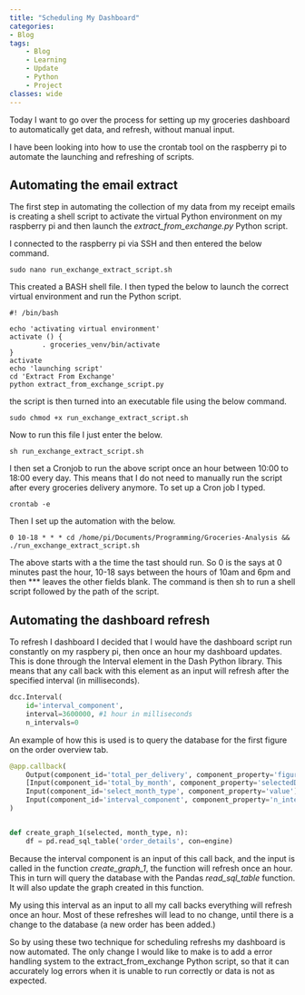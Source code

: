 ```yaml
---
title: "Scheduling My Dashboard"
categories:
- Blog
tags:
    - Blog
    - Learning
    - Update
    - Python
    - Project
classes: wide
---
```


Today I want to go over the process for setting up my groceries dashboard to automatically get data, and refresh, without manual input.

I have been looking into how to use the crontab tool on the raspberry pi to automate the launching and refreshing of scripts. 

## Automating the email extract
The first step in automating the collection of my data from my receipt emails is creating a shell script to activate the virtual Python environment on my raspberry pi and then launch the *extract_from_exchange.py* Python script.

I connected to the raspberry pi via SSH and then entered the below command.

```
sudo nano run_exchange_extract_script.sh
```
This created a BASH shell file. I then typed the below to launch the correct virtual environment and run the Python script.

```
#! /bin/bash

echo 'activating virtual environment'
activate () {
        . groceries_venv/bin/activate
}
activate
echo 'launching script'
cd 'Extract From Exchange'
python extract_from_exchange_script.py
```

the script is then turned into an executable file using the below command.
```
sudo chmod +x run_exchange_extract_script.sh
```

Now to run this file I just enter the below.

```
sh run_exchange_extract_script.sh
```
I then set a Cronjob to run the above script once an hour between 10:00 to 18:00 every day. This means that I do not need to manually run the script after every groceries delivery anymore. To set up a Cron job I typed.

```
crontab -e
```

Then I set up the automation with the below.

```
0 10-18 * * * cd /home/pi/Documents/Programming/Groceries-Analysis && ./run_exchange_extract_script.sh
```

The above starts with a the time the tast should run. So 0 is the says at 0 minutes past the hour, 10-18 says between the hours of 10am and 6pm and then *** leaves the other fields blank. The command is then sh to run a shell script followed by the path of the script.

## Automating the dashboard refresh
To refresh I dashboard I decided that I would have the dashboard script run constantly on my raspbery pi, then once an hour my dashboard updates. This is done through the Interval element in the Dash Python library. This means that any call back with this element as an input will refresh after the specified interval (in milliseconds).

```Python
dcc.Interval(
    id='interval_component',
    interval=3600000, #1 hour in milliseconds
    n_intervals=0
```

An example of how this is used is to query the database for the first figure on the order overview tab.

```Python
@app.callback(
    Output(component_id='total_per_delivery', component_property='figure'),
    [Input(component_id='total_by_month', component_property='selectedData'),
    Input(component_id='select_month_type', component_property='value'),
    Input(component_id='interval_component', component_property='n_intervals')]
)


def create_graph_1(selected, month_type, n):
    df = pd.read_sql_table('order_details', con=engine)
```

Because the interval component is an input of this call back, and the input is called in the function *create_graph_1*, the function will refresh once an hour. This in turn will query the database with the Pandas *read_sql_table* function. It will also update the graph created in this function.

My using this interval as an input to all my call backs everything will refresh once an hour. Most of these refreshes will lead to no change, until there is a change to the database (a new order has been added.)

So by using these two technique for scheduling refreshs my dashboard is now automated. The only change I would like to make is to add a error handling system to the extract_from_exchange Python script, so that it can accurately log errors when it is unable to run correctly or data is not as expected.